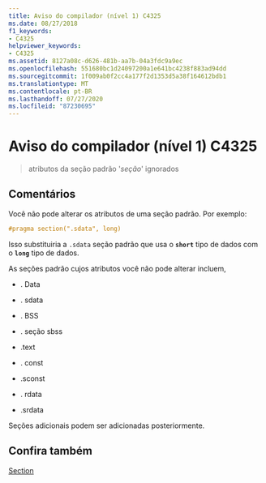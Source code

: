 ```yaml
---
title: Aviso do compilador (nível 1) C4325
ms.date: 08/27/2018
f1_keywords:
- C4325
helpviewer_keywords:
- C4325
ms.assetid: 8127a08c-d626-481b-aa7b-04a3fdc9a9ec
ms.openlocfilehash: 551680bc1d24097200a1e641bc4238f883ad94dd
ms.sourcegitcommit: 1f009ab0f2cc4a177f2d1353d5a38f164612bdb1
ms.translationtype: MT
ms.contentlocale: pt-BR
ms.lasthandoff: 07/27/2020
ms.locfileid: "87230695"
---
```

# <a name="compiler-warning-level-1-c4325"></a>Aviso do compilador (nível 1) C4325

> atributos da seção padrão '*seção*' ignorados

## <a name="remarks"></a>Comentários

Você não pode alterar os atributos de uma seção padrão. Por exemplo:

```cpp
#pragma section(".sdata", long)
```

Isso substituiria a `.sdata` seção padrão que usa o **`short`** tipo de dados com o **`long`** tipo de dados.

As seções padrão cujos atributos você não pode alterar incluem,

- . Data

- . sdata

- . BSS

- . seção sbss

- .text

- . const

- .sconst

- . rdata

- .srdata

Seções adicionais podem ser adicionadas posteriormente.

## <a name="see-also"></a>Confira também

[Section](../../preprocessor/section.md)
